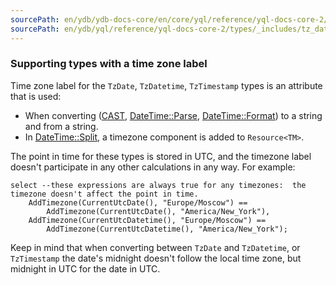 ```yaml
---
sourcePath: en/ydb/ydb-docs-core/en/core/yql/reference/yql-docs-core-2/types/_includes/tz_date_types.md
sourcePath: en/ydb/yql/reference/yql-docs-core-2/types/_includes/tz_date_types.md
---
```

### Supporting types with a time zone label

Time zone label for the `TzDate`, `TzDatetime`, `TzTimestamp` types is an attribute that is used:

* When converting ([CAST](../../syntax/expressions.md#cast), [DateTime::Parse](../../udf/list/datetime.md#parse), [DateTime::Format](../../udf/list/datetime.md#format)) to a string and from a string.
* In [DateTime::Split](../../udf/list/datetime.md#split), a timezone component is added to `Resource<TM>`.

The point in time for these types is stored in UTC, and the timezone label doesn't participate in any other calculations in any way. For example:

```yql
select --these expressions are always true for any timezones:  the timezone doesn't affect the point in time.
    AddTimezone(CurrentUtcDate(), "Europe/Moscow") ==
        AddTimezone(CurrentUtcDate(), "America/New_York"),
    AddTimezone(CurrentUtcDatetime(), "Europe/Moscow") == 
        AddTimezone(CurrentUtcDatetime(), "America/New_York");
```

Keep in mind that when converting between `TzDate` and `TzDatetime`, or `TzTimestamp` the date's midnight doesn't follow the local time zone, but midnight in UTC for the date in UTC.

